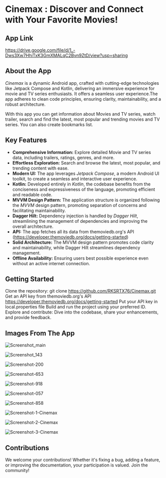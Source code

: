 # Cinemax : Discover and Connect with Your Favorite Movies!

## App Link
https://drive.google.com/file/d/1_-Dws3Xw7HhiTxK3GmXMALqC2Bvn9ZtD/view?usp=sharing

## About the App
*Cinemax* is a dynamic Android app, crafted with cutting-edge technologies like Jetpack Compose and Kotlin, delivering an immersive experience for movie and TV series enthusiasts. 
It offers a seamless user experience.The app adheres to clean code principles, ensuring clarity, maintainability, and a robust architecture.

With this app you can get information about Movies and TV series, watch trailer, search and find the latest, most popular and trending movies and TV series. You can also create bookmarks list.

## Key Features

- **Comprehensive Information:** Explore detailed Movie and TV series data, including trailers, ratings, genres, and more.
- **Effortless Exploration:** Search and browse the latest, most popular, and trending content with ease.
- **Modern UI:** The app leverages *Jetpack Compose*, a modern Android UI toolkit, to create a seamless and interactive user experience.
- **Kotlin:** Developed entirely in *Kotlin*, the codebase benefits from the conciseness and expressiveness of the language, promoting efficient and readable code.
- **MVVM Design Pattern:** The application structure is organized following the *MVVM* design pattern, promoting separation of concerns and facilitating maintainability.
- **Dagger Hilt:** Dependency injection is handled by *Dagger Hilt*, streamlining the management of dependencies and improving the overall architecture.
- **API:** The app fetches all its data from themoviedb.org's API (https://developer.themoviedb.org/docs/getting-started)
- **Solid Architecture:** The MVVM design pattern promotes code clarity and maintainability, while Dagger Hilt streamlines dependency management.
- **Offline Availability:** Ensuring users best possible experience even without an active internet connection.

 ## Getting Started

Clone the repository: git clone https://github.com/RKSRTX76/Cinemax.git
Get an API key from themoviedb.org's API https://developer.themoviedb.org/docs/getting-started
Put your API key in local.properties file
Build and run the project using your preferred ID.
Explore and contribute: Dive into the codebase, share your enhancements, and provide feedback.

## Images From The App
![Screenshot_main](https://github.com/user-attachments/assets/456417f5-20a2-4170-95c1-353082191783)

![Screenshot_143](https://github.com/user-attachments/assets/2c2c27d6-df33-4a7f-8a4f-644ee24fcd5d)

![Screenshot-200](https://github.com/user-attachments/assets/3606fb15-0d96-4c61-89a1-7c32ba101725)

![Screenshot-653](https://github.com/user-attachments/assets/9072cbe5-2e7f-40d6-9343-30f9999e0bcf)

![Screenshot-918](https://github.com/user-attachments/assets/8615624d-a7b1-47ba-b889-a06043214aea)

![Screenshot-057](https://github.com/user-attachments/assets/eee4b39d-7296-47bf-b43c-50ed18101d83)

![Screenshot-858](https://github.com/user-attachments/assets/ba115b64-b995-4c7d-a348-c86321db05c8)

![Screenshot-1-Cinemax](https://github.com/user-attachments/assets/3c2ce6eb-9d58-4544-92c0-c641d9d30a30)

![Screenshot-2-Cinemax](https://github.com/user-attachments/assets/5037cfdd-c091-48f7-b578-9a5e71dd4af6)

![Screenshot-3-Cinemax](https://github.com/user-attachments/assets/c8182fcb-fc31-4bb2-86b9-c8d454da8386)


## Contributions
We welcome your contributions! Whether it's fixing a bug, adding a feature, or improving the documentation, your participation is valued. Join the community!



